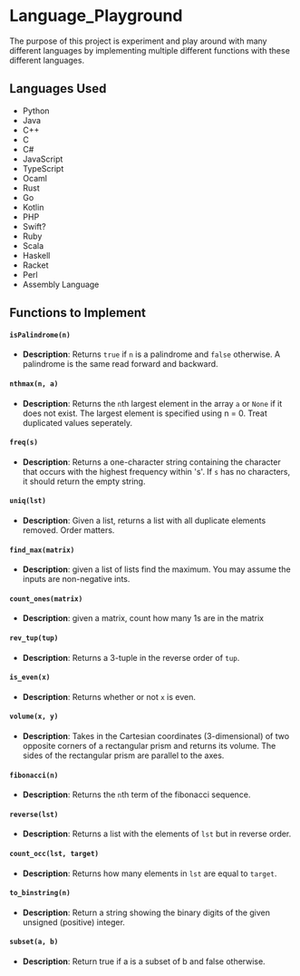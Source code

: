 # Language_Playground
The purpose of this project is experiment and play around with many different languages by implementing multiple different functions with these different languages.

## Languages Used
- Python
- Java
- C++
- C
- C#
- JavaScript
- TypeScript
- Ocaml
- Rust
- Go
- Kotlin
- PHP
- Swift?
- Ruby
- Scala
- Haskell
- Racket
- Perl
- Assembly Language

## Functions to Implement
#### `isPalindrome(n)`
- **Description**: Returns `true` if `n` is a palindrome and `false` otherwise. A palindrome is the same read forward and backward.
#### `nthmax(n, a)`
- **Description**: Returns the `n`th largest element in the array `a` or `None` if it does not exist. The largest element is specified using n = 0. Treat duplicated values seperately.
#### `freq(s)`
- **Description**: Returns a one-character string containing the character that occurs with the highest frequency within 's'. If `s` has no characters, it should return the empty string.
#### `uniq(lst)`
- **Description**: Given a list, returns a list with all duplicate elements removed. Order matters.
#### `find_max(matrix)`
- **Description**: given a list of lists find the maximum. You may assume the inputs are non-negative ints.
#### `count_ones(matrix)`
- **Description**: given a matrix, count how many 1s are in the matrix
#### `rev_tup(tup)`
- **Description**: Returns a 3-tuple in the reverse order of `tup`.
#### `is_even(x)`
- **Description**: Returns whether or not `x` is even.
#### `volume(x, y)`
- **Description**: Takes in the Cartesian coordinates (3-dimensional) of two opposite corners of a rectangular prism and returns its volume. The sides of the rectangular prism are parallel to the axes.
#### `fibonacci(n)`
- **Description**: Returns the `n`th term of the fibonacci sequence.
#### `reverse(lst)`
- **Description**: Returns a list with the elements of `lst` but in reverse order.
#### `count_occ(lst, target)`
- **Description**: Returns how many elements in `lst` are equal to `target`.
#### `to_binstring(n)`
- **Description**: Return a string showing the binary digits of the given unsigned (positive) integer.
#### `subset(a, b)`
- **Description**: Return true if a is a subset of b and false otherwise.

